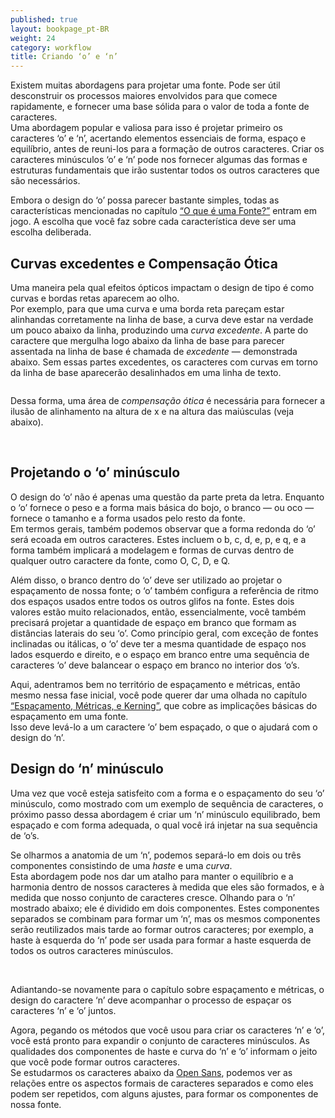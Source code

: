 ```yaml
---
published: true
layout: bookpage_pt-BR
weight: 24
category: workflow
title: Criando ‘o’ e ‘n’
---
```


Existem muitas abordagens para projetar uma fonte. Pode ser útil desconstruir os processos maiores
envolvidos para que comece rapidamente, e fornecer uma base sólida para o valor de toda a fonte de
caracteres.  
Uma abordagem popular e valiosa para isso é projetar primeiro os caracteres ‘o’ e ‘n’, acertando
elementos essenciais de forma, espaço e equilíbrio, antes de reuni-los para a formação de
outros caracteres. Criar os caracteres minúsculos ‘o’ e ‘n’ pode nos fornecer algumas das
formas e estruturas fundamentais que irão sustentar todos os outros caracteres que são necessários.

Embora o design do ‘o’ possa parecer bastante simples, todas as características mencionadas
no capítulo [“O que é uma Fonte?”][“What is a font?”] entram em jogo. A escolha que você faz sobre cada característica
deve ser uma escolha deliberada.

## Curvas excedentes e Compensação Ótica

Uma maneira pela qual efeitos ópticos impactam o design de tipo é como curvas e bordas retas aparecem
ao olho.  
Por exemplo, para que uma curva e uma borda reta pareçam estar alinhandas corretamente na
linha de base, a curva deve estar na verdade um pouco abaixo da linha, produzindo uma *curva excedente*. A
parte do caractere que mergulha logo abaixo da linha de base para parecer assentada na
linha de base é chamada de *excedente* &mdash; demonstrada abaixo. Sem essas partes excedentes, os caracteres com
curvas em torno da linha de base aparecerão desalinhados em uma linha de texto.

<img src="../en-US/images/underhang1.png" alt>

Dessa forma, uma área de *compensação ótica* é necessária para fornecer a ilusão de alinhamento
na altura de x e na altura das maiúsculas (veja abaixo).

<img src="../en-US/images/nox-opensans.png" alt>

<img src="../en-US/images/nox-merriw_1.png" alt>

## Projetando o ‘o’ minúsculo

O design do ‘o’ não é apenas uma questão da parte preta da letra. Enquanto o ‘o’ fornece
o peso e a forma mais básica do bojo, o branco &mdash; ou oco &mdash; fornece o tamanho e
a forma usados pelo resto da fonte.  
Em termos gerais, também podemos observar que a forma redonda do ‘o’ será ecoada em outros
caracteres. Estes incluem o b, c, d, e, p, e q, e a forma também implicará a modelagem
e formas de curvas dentro de qualquer outro caractere da fonte, como O, C, D, e Q.

Além disso, o branco dentro do ‘o’ deve ser utilizado ao projetar o espaçamento de nossa fonte; o
‘o’ também configura a referência de ritmo dos espaços usados entre todos os outros glifos na fonte. Estes dois
valores estão muito relacionados, então, essencialmente, você também precisará projetar a quantidade de espaço em branco que formam
as distâncias laterais do seu ‘o’. Como princípio geral, com exceção de fontes inclinadas ou
itálicas, o ‘o’ deve ter a mesma quantidade de espaço nos lados esquerdo e direito, e o espaço em
branco entre uma sequência de caracteres ‘o’ deve balancear o espaço em branco no interior dos ‘o’s.

Aqui, adentramos bem no território de espaçamento e métricas, então mesmo nessa fase inicial, você
pode querer dar uma olhada no capítulo [“Espaçamento, Métricas, e Kerning”][“Spacing, Metrics, and Kerning”], que cobre as implicações
básicas do espaçamento em uma fonte.  
Isso deve levá-lo a um caractere ‘o’ bem espaçado, o que o ajudará com o design do ‘n’.

## Design do ‘n’ minúsculo

Uma vez que você esteja satisfeito com a forma e o espaçamento do seu ‘o’ minúsculo, como mostrado com um exemplo
de sequência de caracteres, o próximo passo dessa abordagem é criar um ‘n’ minúsculo equilibrado, bem espaçado e
com forma adequada, o qual você irá injetar na sua sequência de ‘o’s.

Se olharmos a anatomia de um ‘n’, podemos separá-lo em dois ou três componentes consistindo de uma <i>haste</i> e uma <i>curva</i>.  
Esta abordagem pode nos dar um atalho para manter o equilíbrio e a harmonia dentro de nossos caracteres à medida que eles
são formados, e à medida que nosso conjunto de caracteres cresce. Olhando para o ‘n’ mostrado abaixo; ele é dividido em
dois componentes. Estes componentes separados se combinam para formar um ‘n’, mas os mesmos componentes
serão reutilizados mais tarde ao formar outros caracteres; por exemplo, a haste à esquerda do ‘n’ pode ser
usada para formar a haste esquerda de todos os outros caracteres minúsculos.

<img src="../en-US/images/n-compo-2.png" alt>

<img src="../en-US/images/n-compo-1_1.png" alt>

Adiantando-se novamente para o capítulo sobre espaçamento e métricas, o design do caractere ‘n’
deve acompanhar o processo de espaçar os caracteres ‘n’ e ‘o’ juntos.

Agora, pegando os métodos que você usou para criar os caracteres ‘n’ e ‘o’, você está pronto para expandir
o conjunto de caracteres minúsculos. As qualidades dos componentes de haste e curva do ‘n’ e ‘o’
informam o jeito que você pode formar outros caracteres.  
Se estudarmos os caracteres abaixo da [Open Sans], podemos ver as relações entre os aspectos
formais de caracteres separados e como eles podem ser repetidos, com alguns ajustes, para formar os
componentes de nossa fonte.

<img src="../en-US/images/h-m-n-curves.png" alt>

<img src="../en-US/images/b-c-d-e-curves.png" alt>

<img src="../en-US/images/i-j-t-f-curves.png" alt>

[“What is a font?”]: What_Is_a_Font.html
[“Spacing, Metrics, and Kerning”]: Spacing_Metrics_and_Kerning.html
[Open Sans]: http://opensans.com/
